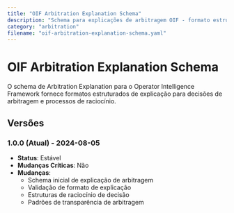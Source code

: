 ```yaml
---
title: "OIF Arbitration Explanation Schema"
description: "Schema para explicações de arbitragem OIF - formato estruturado de explicação para decisões de arbitragem"
category: "arbitration"
filename: "oif-arbitration-explanation-schema.yaml"
---
```


# OIF Arbitration Explanation Schema

O schema de Arbitration Explanation para o Operator Intelligence Framework fornece formatos estruturados de explicação para decisões de arbitragem e processos de raciocínio.

## Versões

### 1.0.0 (Atual) - 2024-08-05
- **Status**: Estável
- **Mudanças Críticas**: Não
- **Mudanças**:
  - Schema inicial de explicação de arbitragem
  - Validação de formato de explicação
  - Estruturas de raciocínio de decisão
  - Padrões de transparência de arbitragem